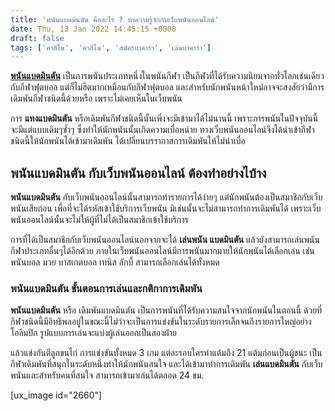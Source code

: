 ```yaml
---
title: 'พนันแบดมินตัน คืออะไร ? ทำความรู้จักกับเว็บพนันออนไลน์'
date: Thu, 13 Jan 2022 14:45:15 +0000
draft: false
tags: ['คาสิโน', 'คาสิโน', 'สมัครบาคาร่า', 'เล่นบาคาร่า']
---
```


**[พนันแบดมินตัน](/archives/)** เป็นการพนันประเภทหนึ่งในพนันกีฬา เป็นกีฬาที่ได้รับความนิยมจากทั่วโลกเช่นเดียวกับกีฬาฟุตบอล แต่ก็ไม่ฮิตมากเหมือนกับกีฬาฟุตบอล และสำหรับนักพนันหน้าใหม่อาจจะสงสัยว่ามีการเดิมพันกีฬาชนิดนี้ด้วยหรือ เพราะไม่เคยเห็นในเว็บพนัน

การ **แทงแบดมินตัน** หรือเดิมพันกีฬาชนิดนี้นั้นเพิ่งจะมีเข้ามาได้ไม่นานนี้ เพราะการพนันในปัจจุบันนี้จะมีแต่แบบเดิมๆซ้ำๆ ซึ่งทำให้นักพนันนั้นเกิดความเบื่อหน่าย ทางเว็บพนันออนไลน์จึงได้นำเข้ากีฬาชนิดนี้ให้นักพนันได้เข้ามาเดิมพัน ได้เปลี่ยนบรรากาสการเดิมพันให้ไม่น่าเบื่อ

**พนันแบดมินตัน กับเว็บพนันออนไลน์ ต้องทำอย่างไบ้าง**
-----------------------------------------------------

**พนันแบดมินตัน** กับเว็บพนันออนไลน์นั้นสามารถทำรายการได้ง่ายๆ แต่นักพนันต้องเป็นสมาชิกกับเว็บพนันเสียก่อน เพื่อที่จะได้รหัสเข้าใช้บริการเว็บพนัน มิเช่นนั้นจะไม่สามารถทำการเดิมพันได้ เพราะเว็บพนันออนไลน์นั้นจะไม่ให้ผู้ที่ไม่ได้เป็นสมาชิกเข้าใช้บริการ

การที่ได้เป็นสมาชิกกับเว็บพนันออนไลน์นอกจากจะได้ **เล่นพนัน แบดมินตัน** แล้วยังสามารถเล่นพนันกีฬาประเภทอื่นๆได้อีกด้วย ภายในเว็บพนันออนไลน์มีการพนันมากมายให้นักพนันได้เลือกเล่น เช่น พนันบอล มวย บาสเกตบอล เทนิส ลักบี้ สามารถเลือกเล่นได้ทั้งหมด

### **พนันแบดมินตัน ขั้นตอนการเล่นและกติกาการเดิมพัน**

**พนันแบดมินตัน** หรือ เดิมพันแบดมินตัน เป็นการพนันที่ได้รับความสนใจจากนักพนันในตอนนี้ ด้วยที่กีฬาชนิดนี้มีอิทธิพลอยู่ในขณะนี้ไม่ว่าจะเป็นการแข่งขันในระดับรายการเล็กจนถึงรายการใหญ่อย่างโอลิมปิก รูปแบบการเล่นจะแบ่งผู้เล่นออกเป็นสองฝ่าย

แล้วแข่งกันตีลูกขนไก่ การแข่งขันทั้งหมด 3 เกม แต่ละรอบใครทำแต้มถึง 21 แต้มก่อนเป็นผู้ชนะ เป็นกีฬาเดิมพันที่สนุกในระดับหนึ่งทำให้นักพนันสนใจ และได้เข้ามาทำการเดิมพัน **เล่นแบดมินตัน** กับเว็บพนันและสำหรับคนที่สนใจ สามารถเข้ามาเล่นได้ตลอด 24 ชม.

\[ux\_image id="2660"\]